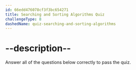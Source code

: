 ```yaml
---
id: 66edd476078cf3f3bc654271
title: Searching and Sorting Algorithms Quiz
challengeType: 8
dashedName: quiz-searching-and-sorting-algorithms
---
```


# --description--

Answer all of the questions below correctly to pass the quiz.
